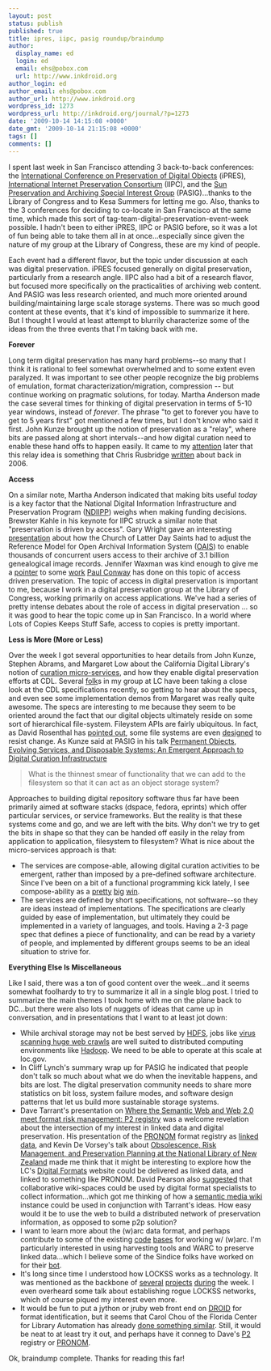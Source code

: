 ```yaml
---
layout: post
status: publish
published: true
title: ipres, iipc, pasig roundup/braindump
author:
  display_name: ed
  login: ed
  email: ehs@pobox.com
  url: http://www.inkdroid.org
author_login: ed
author_email: ehs@pobox.com
author_url: http://www.inkdroid.org
wordpress_id: 1273
wordpress_url: http://inkdroid.org/journal/?p=1273
date: '2009-10-14 14:15:08 +0000'
date_gmt: '2009-10-14 21:15:08 +0000'
tags: []
comments: []
---
```


<p>I spent last week in San Francisco attending 3 back-to-back conferences: the <a href="http://www.cdlib.org/iPres/">International Conference on Preservation of Digital Objects</a> (iPRES), <a href="http://web.archive.org/web/20120501044854/http://netpreserve.org/events/index.php">International Internet Preservation Consortium</a> (IIPC),  and the <a href="http://web.archive.org/web/20090830173258/http://sun-pasig.ning.com:80/events/pasig-san-francisco-oct-79">Sun Preservation and Archiving Special Interest Group</a> (PASIG)...thanks to the Library of Congress and to Kesa Summers for letting me go. Also, thanks to the 3 conferences for deciding to co-locate in San Francisco at the same time, which made this sort of tag-team-digital-preservation-event-week possible. I hadn't been to either iPRES, IIPC or PASIG before, so it was a lot of fun being able to take them all in at once...especially since given the nature of my group at the Library of Congress, these are my kind of people.</p>
<p>Each event had a different flavor, but the topic under discussion at each was digital preservation. iPRES focused generally on digital preservation, particularly from a research angle. IIPC also had a bit of a research flavor, but focused more specifically on the practicalities of archiving web content. And PASIG was less research oriented, and much more oriented around building/maintaining large scale storage systems. There was so much good content at these events, that it's kind of impossible to summarize it here. But I thought I would at least attempt to blurrily characterize some of the ideas from the three events that I'm taking back with me.</p>
<p><strong>Forever</strong></p>
<p>Long term digital preservation has many hard problems--so many that I think it is rational to feel somewhat overwhelmed and to some extent even paralyzed. It was important to see other people recognize the big problems of emulation, format characterization/migration, compression -- but continue working on pragmatic solutions, for today. Martha Anderson made the case several times for thinking of digital preservation in terms of 5-10 year windows, instead of <em>forever</em>. The phrase "to get to forever you have to get to 5 years first" got mentioned a few times, but I don't know who said it first. John Kunze brought up the notion of preservation as a "relay", where bits are passed along at short intervals--and how digital curation need to enable these hand offs to happen easily. It came to my <a href="http://twitter.com/cardcc/status/4742006590">attention</a> later that this relay idea is something that Chris Rusbridge <a href="http://www.ariadne.ac.uk/issue46/rusbridge/">written</a> about back in 2006.</p>
<p><strong>Access</strong></p>
<p>On a similar note, Martha Anderson indicated that making bits useful <em>today</em> is a key factor that the National Digital Information Infrastructure and Preservation Program (<a href="http://www.digitalpreservation.gov/">NDIIPP</a>) weighs when making funding decisions. Brewster Kahle in his keynote for IIPC struck a similar note that "preservation is driven by access".  Gary Wright gave an interesting <a href="http://lib.stanford.edu/files/pasig2009sf/pasig2009sf_familysearch_wright.pdf">presentation</a> about how the Church of Latter Day Saints had to adjust the Reference Model for Open Archival Information System (<a href="http://nost.gsfc.nasa.gov/isoas/">OAIS</a>) to enable thousands of concurrent users access to their archive of 3.1 billion genealogical image records. Jennifer Waxman was kind enough to give me a <a href="http://twitter.com/jwax55/status/4685881135">pointer</a> to some <a href="http://www.archives.gov/preservation/conferences/2009/presentations/">work</a> <a href="http://en.wikipedia.org/wiki/Paul_Conway_(professor)">Paul Conway</a> has done on this topic of access driven preservation. The topic of access in digital preservation is important to me, because I work in a digital preservation group at the Library of Congress, working primarily on access applications. We've had a series of pretty intense debates about the role of access in digital preservation ... so it was good to hear the topic come up in San Francisco. In a world where Lots of Copies Keeps Stuff Safe, access to copies is pretty important.</p>
<p><strong>Less is More (More or Less)</strong></p>
<p>Over the week I got several opportunities to hear details from John Kunze, Stephen Abrams, and Margaret Low about the California Digital Library's notion of <a href="http://www.cdlib.org/inside/diglib/">curation micro-services</a>, and how they enable digital preservation efforts at CDL. Several <a href="http://web.archive.org/web/20100218060222/http://lackoftalent.org:80/michael/blog/2009/09/27/exploring-curation-micro-services/">folk</a>s in my group at LC have been taking a close look at the CDL specifications recently, so getting to hear about the specs, and even see some implementation demos from Margaret was really quite awesome. The specs are interesting to me because they seem to be oriented around the fact that our digital objects ultimately reside on some sort of hierarchical file-system. Fileystem APIs are fairly ubiquitous. In fact, as David Rosenthal has <a href="http://vimeo.com/5407401">pointed out</a>, some file systems are even <a href="http://www.ieee.org/portal/pages/about/awards/bios/2009_Recips/2009rbjinfo_mckusick.html">designed</a> to resist change. As Kunze said at PASIG in his talk <a href="http://lib.stanford.edu/files/pasig2009sf/pasig-2009-pods.pdf">Permanent Objects, Evolving Services, and Disposable Systems: An Emergent Approach to Digital Curation Infrastructure</a></p>
<blockquote><p>
What is the thinnest smear of functionality that we can add to the filesystem so that it can act as an object storage system?
</p></blockquote>
<p>Approaches to building digital repository software thus far have been primarily aimed at software stacks (dspace, fedora, eprints) which offer particular services, or service frameworks. But the reality is that these systems come and go, and we are left with the bits. Why don't we try to get the bits in shape so that they can be handed off easily in the relay from application to application, filesystem to filesystem? What is nice about the micro-services approach is that:</p>
<ul>
<li>The services are compose-able, allowing digital curation activities to be emergent, rather than imposed by a pre-defined software architecture. Since I've been on a bit of a functional programming kick lately, I see compose-ability as a <a href="http://web.archive.org/web/20090803123913/http://www.cs.chalmers.se:80/~rjmh/Papers/whyfp.html">pretty</a> <a href="www.stanford.edu/class/cs242/readings/backus.pdf">big</a> <a href="http://www.joelonsoftware.com/items/2006/08/01.html">win</a>.</li>
<li>The services are defined by short specifications, not software--so they are ideas instead of implementations. The specifications are clearly guided by ease of implementation, but ultimately they could be implemented in a variety of languages, and tools. Having a 2-3 page spec that defines a piece of functionality, and can be read by a variety of people, and implemented by different groups seems to be an ideal situation to strive for. </li>
</ul>
<p><strong>Everything Else Is Miscellaneous</strong></p>
<p>Like I said, there was a ton of good content over the week...and it seems somewhat foolhardy to try to summarize it all in a single blog post. I tried to summarize the main themes I took home with me on the plane back to DC...but there were also lots of nuggets of ideas that came up in conversation, and in presentations that I want to at least jot down:</p>
<ul>
<li>While archival storage may not be best served by <a href="http://web.archive.org/web/20120513124017/http://hadoop.apache.org/common/docs/current/hdfs_design.html">HDFS</a>, jobs like <a href="http://web.archive.org/web/20110114005808/http://www.netpreserve.org/events/active_solutions/4_Holden_Here%20be%20Dragons.ppt">virus scanning huge web crawls</a> are well suited to distributed computing environments like <a href="http://hadoop.apache.org/">Hadoop</a>. We need to be able to operate at this scale at loc.gov.
</li>
<li>In Cliff Lynch's summary wrap up for PASIG he indicated that people don't talk so much about what we do when the inevitable happens, and bits are lost. The digital preservation community needs to share more statistics on bit loss, system failure modes, and software design patterns that let us build more sustainable storage systems.</li>
<li>Dave Tarrant's presentation on <a href="http://eprints.ecs.soton.ac.uk/17556/">Where the Semantic Web and Web 2.0 meet format risk management: P2 registry</a> was a welcome revelation about the intersection of my interest in linked data and digital preservation. His presentation of the <a href="http://www.nationalarchives.gov.uk/pronom/">PRONOM</a> format registry as <a href="http://web.archive.org/web/20120607071216/http://p2-registry.ecs.soton.ac.uk:80/">linked data</a>, and Kevin De Vorsey's talk about <a href="http://lib.stanford.edu/files/pasig2009sf/PASIG_2009_DeVorsey.pdf">Obsolescence, Risk Management, and Preservation Planning at the National Library of New Zealand</a> made me think that it might be interesting to explore how the LC's <a href="http://www.digitalpreservation.gov/formats/">Digital Formats</a> website could be delivered as linked data, and linked to something like PRONOM. David Pearson also <a href="http://web.archive.org/web/20120507072533/http://netpreserve.org/events/presenters.php">suggested</a> that collaborative wiki-spaces could be used by digital format specialists to collect information...which got me thinking of how a <a href="http://semantic-mediawiki.org/wiki/Semantic_MediaWiki">semantic media wiki</a> instance could be used in conjunction with Tarrant's ideas. How easy would it be to use the web to build a distributed network of preservation information, as opposed to some p2p solution?</li>
<li>I want to learn more about the (w)arc data format, and perhaps contribute to some of the existing <a href="http://code.google.com/p/warc-tools/">code</a> <a href="http://web.archive.org/web/20101123161017/http://code.google.com:80/p/search-tools/">bases</a> for working w/ (w)arc. I'm particularly interested in using harvesting tools and WARC to preserve linked data...which I believe some of the Sindice folks have worked on for their <a href="http://sindice.com/developers/bot">bot</a>.</li>
<li>It's long since time I understood how LOCKSS works as a technology. It was mentioned as the backbone of <a href="http://www.ohloh.net/p/dpp-lockss">several</a> <a href="http://www.metaarchive.org/">projects</a> <a href="http://www.clockss.org/clockss/Home">during</a> the week. I even overheard some talk about establishing rogue LOCKSS networks, which of course piqued my interest even more.</li>
<li>It would be fun to put a jython or jruby web front end on <a href="http://sourceforge.net/projects/droid/">DROID</a> for format identification, but it seems that Carol Chou of the Florida Center for Library Automation has already <a href="http://listserv.loc.gov/cgi-bin/wa?A2=ind0910&L=pig&T=0&P=55">done something similar</a>. Still, it would be neat to at least try it out, and perhaps have it conneg to Dave's <a href="http://web.archive.org/web/20120607071216/http://p2-registry.ecs.soton.ac.uk:80/">P2</a> registry or <a href="http://www.nationalarchives.gov.uk/pronom/">PRONOM</a>.
</li>
</ul>
<p>Ok, braindump complete. Thanks for reading this far!</p>
